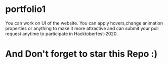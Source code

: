 # portfolio1

You can work on UI of the website.
You can apply hovers,change animation properties or anything to make it more attractive and can submit your pull request anytime to participate in Hacktoberfest-2020.
<h1>And Don't forget to star this Repo :)  </h1>
